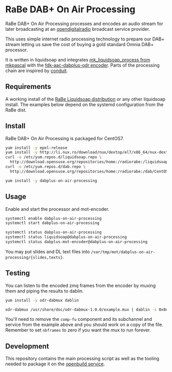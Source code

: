 RaBe DAB+ On Air Processing
===========================

RaBe DAB+ On Air Processing processes and encodes an audio stream for later broadcasting at an
[opendigitalradio](https://github.com/Opendigitalradio) broadcast service provider.

This uses simple internet radio processing technology to prepare
our DAB+ stream letting us save the cost of buying a gold standard
Omnia DAB+ processor.

It is written in liquidsoap and integrates [mk_liquidsoap_process from
mkpascal](https://github.com/mkpascal/mk_liquidsoap_processing) with
the [fdk-aac-dabplus-odr encoder](https://github.com/Opendigitalradio/fdk-aac-dabplus).
Parts of the processing chain are inspired by [conduit](https://github.com/JamesHarrison/conduit).

Requirements
------------

A working install of the [RaBe Liquidsoap distribution](http://build.opensuse.org/project/show/home:radiorabe:liquidsoap)
or any other liquidsoap install. The examples below depend on the systemd configuration from the RaBe dist.

Install
-------

RaBe DAB+ On Air Processing is packaged for CentOS7.

```bash
yum install -y epel-release
yum install -y http://li.nux.ro/download/nux/dextop/el7/x86_64/nux-dextop-release-0-5.el7.nux.noarch.rpm
curl -o /etc/yum.repos.d/liquidsoap.repo \
  http://download.opensuse.org/repositories/home:/radiorabe:/liquidsoap/CentOS_7/home:radiorabe:liquidsoap.repo
curl -o /etc/yum.repos.d/dab.repo \
  http://download.opensuse.org/repositories/home:/radiorabe:/dab/CentOS_7/home:radiorabe:dab.repo

yum install -y dabplus-on-air-processing
```

Usage
-----

Enable and start the processor and mot-encoder.

```bash
systemctl enable dabplus-on-air-processing
systemctl start dabplus-on-air-processing

systemctl status dabplus-on-air-processing
systemctl status liquidsoap@dabplus-on-air-processing
systemctl status dabplus-mot-encoder@dabplus-on-air-processing
```

You may put slides and DL text files into `/var/tmp/mot/dabplus-on-air-processing/{slides,texts}`.

Testing
-------

You can listen to the encoded zmq frames from the encoder by muxing them and piping the results to dablin.

```bash
yum install -y odr-dabmux dablin

odr-dabmux /usr/share/doc/odr-dabmux-1.0.0/example.mux | dablin -s 0x8dab
```

You'll need to remove the `comp-fu` component and its subchannel and service from the example above and you
should work on a copy of the file. Remember to set `nbframes` to zero if you want the mux to run forever.

Development
-----------

This repository contains the main processing script as well as the
tooling needed to package it on the [openbuild service](https://build.opensuse.org/project/show/home:radiorabe:dab).
